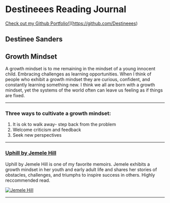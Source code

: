 # Destineees Reading Journal

[Check out my Github Portfolio!]( https://avatars.githubusercontent.com/u/17172185?v=4 "Check out my Github Portfolio")](https://github.com/Destineees)

## Destinee Sanders

## Growth Mindset

A growth mindset is to me remaining in the mindset of a young innocent child. Embracing challenges as learning opportunities. When I think of people who exhibit a growth mindset they are curious, confident, and constantly learning something new. I think we all are born with a growth mindset, yet the systems of the world often can leave us feeling as if things are fixed.

***

### Three ways to cultivate a growth mindset:

1. It is ok to walk away- step back from the problem
2. Welcome criticism and feedback
3. Seek new perspectives

***

### [Uphill by Jemele Hill](https://www.google.com/books/edition/Uphill/fjhKEAAAQBAJ?hl=en&gbpv=1)

 Uphill by Jemele Hill is one of my favorite memoirs. Jemele exhibits a growth mindset in her youth and early adult life and shares her stories of obstacles, challenges, and triumphs to inspire success in others. Highly reccommended read.

[![Jemele Hill](https://m.media-amazon.com/images/I/4164IxTCUEL._SX327_BO1,204,203,200_.jpg)](https://www.amazon.com/Uphill-Memoir-Jemele-Hill/dp/1250624371)

***
